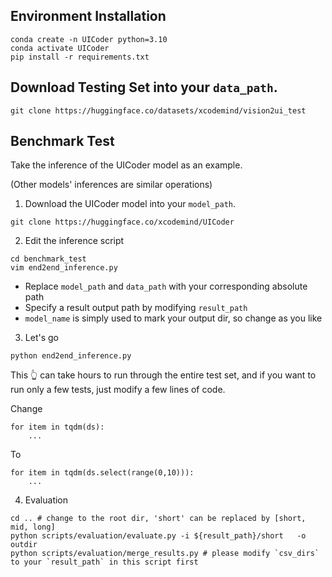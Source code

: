 ## Environment Installation
```
conda create -n UICoder python=3.10
conda activate UICoder
pip install -r requirements.txt
```

## Download Testing Set into your `data_path`.
```
git clone https://huggingface.co/datasets/xcodemind/vision2ui_test
```

## Benchmark Test
Take the inference of the UICoder model as an example.

(Other models' inferences are similar operations)
1. Download the UICoder model into your `model_path`.
```
git clone https://huggingface.co/xcodemind/UICoder
```
2. Edit the inference script
```
cd benchmark_test
vim end2end_inference.py
```
- Replace `model_path` and `data_path` with your corresponding absolute path
- Specify a result output path by modifying `result_path`
- `model_name` is simply used to mark your output dir, so change as you like
3. Let's go
```
python end2end_inference.py
```
This 👆 can take hours to run through the entire test set, and if you want to run only a few tests, just modify a few lines of code.

Change
```
for item in tqdm(ds):
    ...
```
To
```
for item in tqdm(ds.select(range(0,10))):
    ...
```
4. Evaluation
```
cd .. # change to the root dir, 'short' can be replaced by [short, mid, long]
python scripts/evaluation/evaluate.py -i ${result_path}/short   -o outdir
python scripts/evaluation/merge_results.py # please modify `csv_dirs` to your `result_path` in this script first
```